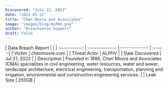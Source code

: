 ```yaml
---
Discovered: "July 21, 2022"
date: "2022-07-21"
title: "Chen Moore and Associates"
image: "images/blog/ALPHV.png"
author: "Breachsense Support"
draft: false
---
```


| Data Breach Report           |              | 
| :-----------: | :-------------:     |:-------------:    | :-----:|
| Victim      | chenmoore.com      | 
| Threat Actor      | ALPHV      | 
| Date Discovered      | Jul 21, 2022      | 
| Description      |  Founded in 1986, Chen Moore and Associates (CMA) specializes in civil engineering, water resources, water and sewer, landscape architecture, electrical engineering, transportation, planning and irrigation, environmental and construction engineering services.     | 
| Leak Size      | 250GB      | 

